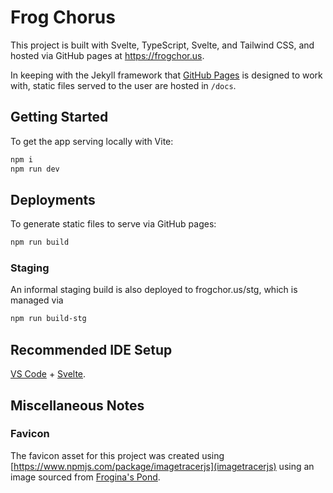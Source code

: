# Frog Chorus
This project is built with Svelte, TypeScript, Svelte, and Tailwind CSS, and hosted via GitHub pages at https://frogchor.us. 

In keeping with the Jekyll framework that [GitHub Pages](https://docs.github.com/en/pages/getting-started-with-github-pages/about-github-pages#static-site-generators) is designed to work with, static files served to the user are hosted in `/docs`.

## Getting Started
To get the app serving locally with Vite:
```bash
npm i
npm run dev
```

## Deployments
To generate static files to serve via GitHub pages:
```bash
npm run build
```

### Staging
An informal staging build is also deployed to frogchor.us/stg, which is managed via 
```bash
npm run build-stg
```

## Recommended IDE Setup

[VS Code](https://code.visualstudio.com/) + [Svelte](https://marketplace.visualstudio.com/items?itemName=svelte.svelte-vscode).

## Miscellaneous Notes
### Favicon
The favicon asset for this project was created using [https://www.npmjs.com/package/imagetracerjs](imagetracerjs) using an image sourced from [Frogina's Pond](https://frogina.tripod.com/).